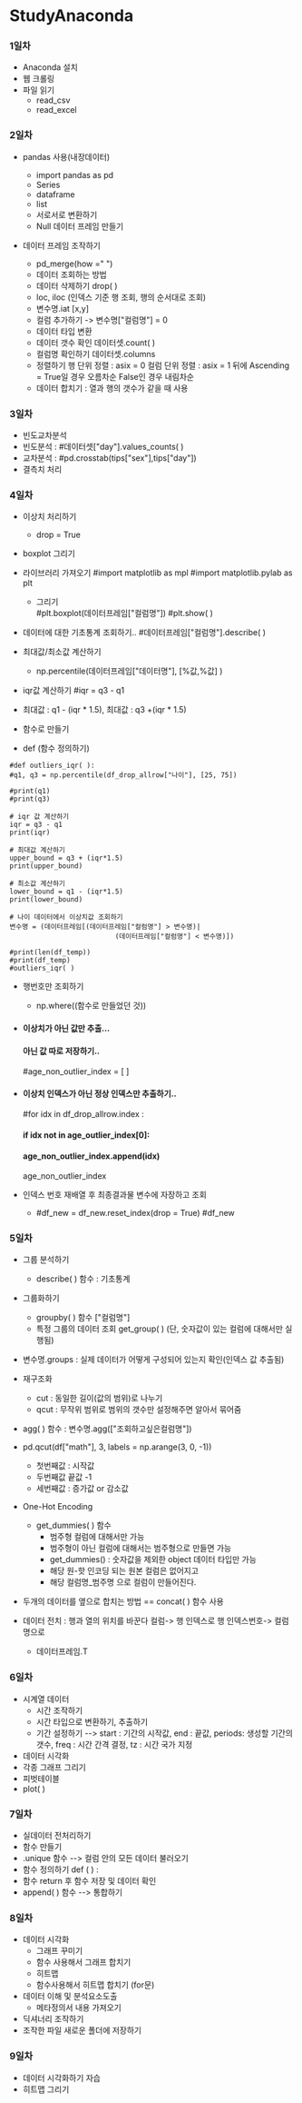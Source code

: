 # StudyAnaconda

### 1일차 

- Anaconda 설치
- 웹 크롤링
- 파일 읽기 
  - read_csv
  - read_excel

### 2일차

- pandas 사용(내장데이터)
  - import pandas as pd
  - Series
  - dataframe
  - list
  - 서로서로 변환하기
  - Null 데이터 프레임 만들기
		
- 데이터 프레임 조작하기
  - pd_merge(how =" ")
  - 데이터 조회하는 방법
  - 데이터 삭제하기 drop( )
  - loc, iloc (인덱스 기준 행 조회, 행의 순서대로 조회)
  - 변수명.iat [x,y]
  - 컬럼 추가하기 -> 변수명["컬럼명"] = 0
  - 데이터 타입 변환
  - 데이터 갯수 확인 데이터셋.count( )
  - 컬럼명 확인하기 데이터셋.columns
  - 정렬하기  행 단위 정렬 : asix = 0 
	     컬럼 단위 정렬 : asix = 1 뒤에 Ascending = True일 경우 오름차순 False인 경우 내림차순
  - 데이터 합치기 : 열과 행의 갯수가 같을 때 사용

### 3일차 
  - 빈도교차분석
   - 빈도분석 : #데이터셋["day"].values_counts( )
   - 교차분석 : #pd.crosstab(tips["sex"],tips["day"])
   - 결측치 처리

### 4일차 
  
  - 이상치 처리하기
    -  drop = True
  -  boxplot 그리기
  
  - 라이브러리 가져오기
     #import matplotlib as mpl
     #import matplotlib.pylab as plt
   
    - 그리기  
     #plt.boxplot(데이터프레임["컬럼명"])
     #plt.show( )
  
  - 데이터에 대한 기초통계 조회하기.. 
      #데이터프레임["컬럼명"].describe( )
  
  - 최대값/최소값 계산하기
    - np.percentile(데이터프레임["데이터명"], [%값,%값] )
  
  - iqr값 계산하기 
      #iqr = q3 - q1
   - 최대값 : q1 - (iqr * 1.5), 최대값 : q3 +(iqr * 1.5)

  - 함수로 만들기 
   - def (함수 정의하기)
    
    #def outliers_iqr( ): 
    #q1, q3 = np.percentile(df_drop_allrow["나이"], [25, 75])
    
    #print(q1)
    #print(q3)
    
    # iqr 값 계산하기 
    iqr = q3 - q1
    print(iqr)
    
    # 최대값 계산하기 
    upper_bound = q3 + (iqr*1.5)
    print(upper_bound)
    
    # 최소값 계산하기
    lower_bound = q1 - (iqr*1.5)
    print(lower_bound)
    
    # 나이 데이터에서 이상치값 조회하기 
    변수명 = (데이터프레임[(데이터프레임["컬럼명"] > 변수명)|
                              (데이터프레임["컬럼명"] < 변수명)])
                    
    #print(len(df_temp))
    #print(df_temp)
    #outliers_iqr( )
 
  - 행번호만 조회하기
    - np.where((함수로 만들었던 것))

  - #### 이상치가 아닌 값만 추출...
    
    #### 아닌 값 따로 저장하기..

    #age_non_outlier_index = [ ]

  - #### 이상치 인덱스가 아닌 정상 인덱스만 추출하기..
    
    #for idx in df_drop_allrow.index :
    ####    if idx not in age_outlier_index[0]:
    ####        age_non_outlier_index.append(idx)
        
    age_non_outlier_index

  - 인덱스 번호 재배열 후 최종결과물 변수에 자장하고 조회
    - #df_new = df_new.reset_index(drop = True)
     #df_new

### 5일차 
  - 그룹 분석하기
    - describe( ) 함수 : 기초통계
  
  - 그룹화하기  
    - groupby( ) 함수 ["컬럼명"]
     - 특정 그룹의 데이터 조회 get_group( ) (단, 숫자값이 있는 컬럼에 대해서만 실행됨)
  - 변수명.groups : 실제 데이터가 어떻게 구성되어 있는지 확인(인덱스 값 추출됨)
  
  - 재구조화
    - cut : 동일한 길이(값의 범위)로 나누기
    - qcut : 무작위 범위로 범위의 갯수만 설정해주면 알아서 묶어줌
  - agg( ) 함수 : 변수명.agg(["조회하고싶은컬럼명"])
  
  - pd.qcut(df["math"], 3, labels = np.arange(3, 0, -1))
    - 첫번째값 : 시작값
    - 두번째값 끝값 -1
    - 세번째값 : 증가값 or 감소값
  
  - One-Hot Encoding
    - get_dummies( ) 함수
      -  범주형 컬럼에 대해서만 가능
      -  범주형이 아닌 컬럼에 대해서는 범주형으로 만들면 가능
      -  get_dummies() : 숫자값을 제외한 object 데이터 타입만 가능
      -  해당 원-핫 인코딩 되는 원본 컬럼은 없어지고 
      -  해당 컬럼명_범주명 으로 컬럼이 만들어진다.
  - 두개의 데이터를 옆으로 합치는 방법 == concat( ) 함수 사용
  - 데이터 전치 : 행과 열의 위치를 바꾼다 컬럼-> 행 인덱스로 
				    행 인덱스번호-> 컬럼명으로 
      - 데이터프레임.T

### 6일차
  - 시계열 데이터
    - 시간 조작하기
    - 시간 타입으로 변환하기, 추출하기
    - 기간 설정하기 --> start : 기간의 시작값, end : 끝값, periods: 생성할 기간의 갯수, freq : 시간 간격 결정, tz : 시간 국가 지정
  - 데이터 시각화
  - 각종 그래프 그리기
  - 피벗테이블 
  - plot( )

### 7일차 
  - 실데이터 전처리하기
  - 함수 만들기
  - .unique 함수 --> 컬럼 안의 모든 데이터 불러오기
  - 함수 정의하기 def ( ) :
  - 함수 return 후 함수 저장 및 데이터 확인
  - append( ) 함수 --> 통합하기

### 8일차 
  - 데이터 시각화
    - 그래프 꾸미기
    - 함수 사용해서 그래프 합치기
    - 히트맵
    - 함수사용해서 히트맵 합치기 (for문)
  - 데이터 이해 및 분석요소도출
    - 메타정의서 내용 가져오기
  - 딕셔너리 조작하기
  - 조작한 파일 새로운 폴더에 저장하기

### 9일차
  - 데이터 시각화하기 자습
  - 히트맵 그리기
  


   